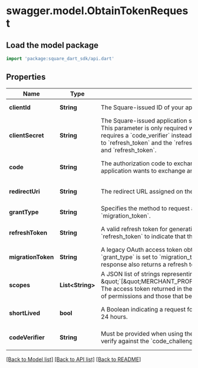 # swagger.model.ObtainTokenRequest

## Load the model package
```dart
import 'package:square_dart_sdk/api.dart'
```

## Properties
Name | Type | Description | Notes
------------ | ------------- | ------------- | -------------
**clientId** | **String** | The Square-issued ID of your application, which is available on the **OAuth** page in the [Developer Dashboard](https://developer.squareup.com/apps). | [default to null]
**clientSecret** | **String** | The Square-issued application secret for your application, which is available on the **OAuth** page in the [Developer Dashboard](https://developer.squareup.com/apps). This parameter is only required when  you&#x27;re not using the [OAuth PKCE (Proof Key for Code Exchange) flow](https://developer.squareup.com/docs/oauth-api/overview#pkce-flow). The PKCE flow requires a &#x60;code_verifier&#x60; instead of a &#x60;client_secret&#x60; when &#x60;grant_type&#x60; is set to &#x60;authorization_code&#x60;.  If &#x60;grant_type&#x60; is set to &#x60;refresh_token&#x60; and the &#x60;refresh_token&#x60; is obtained uaing PKCE, the PKCE flow only requires &#x60;client_id&#x60;,  &#x60;grant_type&#x60;, and &#x60;refresh_token&#x60;. | [optional] [default to null]
**code** | **String** | The authorization code to exchange. This code is required if &#x60;grant_type&#x60; is set to &#x60;authorization_code&#x60; to indicate that the application wants to exchange an authorization code for an OAuth access token. | [optional] [default to null]
**redirectUri** | **String** | The redirect URL assigned on the **OAuth** page for your application in the [Developer Dashboard](https://developer.squareup.com/apps). | [optional] [default to null]
**grantType** | **String** | Specifies the method to request an OAuth access token. Valid values are &#x60;authorization_code&#x60;, &#x60;refresh_token&#x60;, and &#x60;migration_token&#x60;. | [default to null]
**refreshToken** | **String** | A valid refresh token for generating a new OAuth access token.  A valid refresh token is required if &#x60;grant_type&#x60; is set to &#x60;refresh_token&#x60; to indicate that the application wants a replacement for an expired OAuth access token. | [optional] [default to null]
**migrationToken** | **String** | A legacy OAuth access token obtained using a Connect API version prior to 2019-03-13. This parameter is required if &#x60;grant_type&#x60; is set to &#x60;migration_token&#x60; to indicate that the application wants to get a replacement OAuth access token. The response also returns a refresh token. For more information, see [Migrate to Using Refresh Tokens](https://developer.squareup.com/docs/oauth-api/migrate-to-refresh-tokens). | [optional] [default to null]
**scopes** | **List&lt;String&gt;** | A JSON list of strings representing the permissions that the application is requesting. For example, \&quot;&#x60;[\&quot;MERCHANT_PROFILE_READ\&quot;,\&quot;PAYMENTS_READ\&quot;,\&quot;BANK_ACCOUNTS_READ\&quot;]&#x60;\&quot;.  The access token returned in the response is granted the permissions that comprise the intersection between the requested list of permissions and those that belong to the provided refresh token. | [optional] [default to []]
**shortLived** | **bool** | A Boolean indicating a request for a short-lived access token.  The short-lived access token returned in the response expires in 24 hours. | [optional] [default to null]
**codeVerifier** | **String** | Must be provided when using the PKCE OAuth flow if &#x60;grant_type&#x60; is set to &#x60;authorization_code&#x60;. The &#x60;code_verifier&#x60; is used to verify against the &#x60;code_challenge&#x60; associated with the &#x60;authorization_code&#x60;. | [optional] [default to null]

[[Back to Model list]](../README.md#documentation-for-models) [[Back to API list]](../README.md#documentation-for-api-endpoints) [[Back to README]](../README.md)

